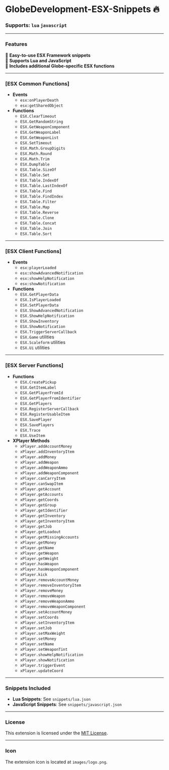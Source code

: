 # GlobeDevelopment-ESX-Snippets 🔥

### Supports: `lua` `javascript`

---

### Features
🚀 **Easy-to-use ESX Framework snippets**  
🚀 **Supports Lua and JavaScript**  
🚀 **Includes additional Globe-specific ESX functions**

---

### [ESX Common Functions]
* **Events**
  * `esx:onPlayerDeath`
  * `esx:getSharedObject`
* **Functions**
  * `ESX.ClearTimeout`
  * `ESX.GetRandomString`
  * `ESX.GetWeaponComponent`
  * `ESX.GetWeaponLabel`
  * `ESX.GetWeaponList`
  * `ESX.SetTimeout`
  * `ESX.Math.GroupDigits`
  * `ESX.Math.Round`
  * `ESX.Math.Trim`
  * `ESX.DumpTable`
  * `ESX.Table.SizeOf`
  * `ESX.Table.Set`
  * `ESX.Table.IndexOf`
  * `ESX.Table.LastIndexOf`
  * `ESX.Table.Find`
  * `ESX.Table.FindIndex`
  * `ESX.Table.Filter`
  * `ESX.Table.Map`
  * `ESX.Table.Reverse`
  * `ESX.Table.Clone`
  * `ESX.Table.Concat`
  * `ESX.Table.Join`
  * `ESX.Table.Sort`

---

### [ESX Client Functions]
* **Events**
  * `esx:playerLoaded`
  * `esx:showAdvancedNotification`
  * `esx:showHelpNotification`
  * `esx:showNotification`
* **Functions**
  * `ESX.GetPlayerData`
  * `ESX.IsPlayerLoaded`
  * `ESX.SetPlayerData`
  * `ESX.ShowAdvancedNotification`
  * `ESX.ShowHelpNotification`
  * `ESX.ShowInventory`
  * `ESX.ShowNotification`
  * `ESX.TriggerServerCallback`
  * `ESX.Game` utilities
  * `ESX.Scaleform` utilities
  * `ESX.Ui` utilities

---

### [ESX Server Functions]
* **Functions**
  * `ESX.CreatePickup`
  * `ESX.GetItemLabel`
  * `ESX.GetPlayerFromId`
  * `ESX.GetPlayerFromIdentifier`
  * `ESX.GetPlayers`
  * `ESX.RegisterServerCallback`
  * `ESX.RegisterUsableItem`
  * `ESX.SavePlayer`
  * `ESX.SavePlayers`
  * `ESX.Trace`
  * `ESX.UseItem`
* **XPlayer Methods**
  * `xPlayer.addAccountMoney`
  * `xPlayer.addInventoryItem`
  * `xPlayer.addMoney`
  * `xPlayer.addWeapon`
  * `xPlayer.addWeaponAmmo`
  * `xPlayer.addWeaponComponent`
  * `xPlayer.canCarryItem`
  * `xPlayer.canSwapItem`
  * `xPlayer.getAccount`
  * `xPlayer.getAccounts`
  * `xPlayer.getCoords`
  * `xPlayer.getGroup`
  * `xPlayer.getIdentifier`
  * `xPlayer.getInventory`
  * `xPlayer.getInventoryItem`
  * `xPlayer.getJob`
  * `xPlayer.getLoadout`
  * `xPlayer.getMissingAccounts`
  * `xPlayer.getMoney`
  * `xPlayer.getName`
  * `xPlayer.getWeapon`
  * `xPlayer.getWeight`
  * `xPlayer.hasWeapon`
  * `xPlayer.hasWeaponComponent`
  * `xPlayer.kick`
  * `xPlayer.removeAccountMoney`
  * `xPlayer.removeInventoryItem`
  * `xPlayer.removeMoney`
  * `xPlayer.removeWeapon`
  * `xPlayer.removeWeaponAmmo`
  * `xPlayer.removeWeaponComponent`
  * `xPlayer.setAccountMoney`
  * `xPlayer.setCoords`
  * `xPlayer.setInventoryItem`
  * `xPlayer.setJob`
  * `xPlayer.setMaxWeight`
  * `xPlayer.setMoney`
  * `xPlayer.setName`
  * `xPlayer.setWeaponTint`
  * `xPlayer.showHelpNotification`
  * `xPlayer.showNotification`
  * `xPlayer.triggerEvent`
  * `xPlayer.updateCoord`

---

### Snippets Included
* **Lua Snippets**: See `snippets/lua.json`
* **JavaScript Snippets**: See `snippets/javascript.json`

---

### License
This extension is licensed under the [MIT License](https://cdn.discordapp.com/attachments/1289189598785830974/1350946340875665508/LICENSE.md?ex=67d89653&is=67d744d3&hm=f042549f6b27b8ac383aa0dd9455d24d578eaa944cc0b34bac8defb3a4bcee35&).

---

### Icon
The extension icon is located at `images/logo.png`.